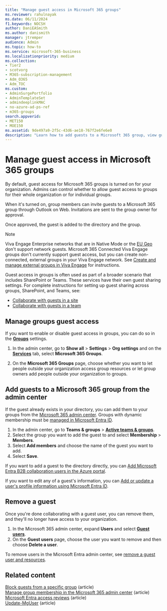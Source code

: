 ```yaml
---
title: "Manage guest access in Microsoft 365 groups"
ms.reviewer: rahulnayak
ms.date: 06/11/2024
f1.keywords: NOCSH
author: DaniEASmith
ms.author: danismith
manager: jtremper
audience: Admin
ms.topic: how-to
ms.service: microsoft-365-business
ms.localizationpriority: medium
ms.collection: 
- Tier2
- scotvorg
- M365-subscription-management 
- Adm_O365
- Adm_TOC
ms.custom:
- AdminSurgePortfolio
- AdminTemplateSet
- admindeeplinkMAC
- no-azure-ad-ps-ref
- m365-groups
search.appverid:
- MET150
- MOE150
ms.assetid: 9de497a9-2f5c-43d6-ae18-767f2e6fe6e0
description: "Learn how to add guests to a Microsoft 365 group, view guests, and use PowerShell to control guest access."
---
```


# Manage guest access in Microsoft 365 groups

By default, guest access for Microsoft 365 groups is turned on for your organization. Admins can control whether to allow guest access to groups for their whole organization or for individual groups.

When it's turned on, group members can invite guests to a Microsoft 365 group through Outlook on Web. Invitations are sent to the group owner for approval.

Once approved, the guest is added to the directory and the group.

> [!NOTE]
> Viva Engage Enterprise networks that are in Native Mode or the [EU Geo](/viva/engage/manage-security-and-compliance/manage-data-compliance) don't support network guests.
> Microsoft 365 Connected Viva Engage groups don't currently support guest access, but you can create non-connected, external groups in your Viva Engage network. See [Create and manage external groups in Viva Engage](/viva/engage/work-with-external-users/create-and-manage-external-groups) for instructions.

Guest access in groups is often used as part of a broader scenario that includes SharePoint or Teams. These services have their own guest sharing settings. For complete instructions for setting up guest sharing across groups, SharePoint, and Teams, see:

- [Collaborate with guests in a site](../../solutions/collaborate-in-site.md)
- [Collaborate with guests in a team](../../solutions/collaborate-as-team.md)

## Manage groups guest access

If you want to enable or disable guest access in groups, you can do so in the [**Groups**](https://go.microsoft.com/fwlink/p/?linkid=2052855) settings.

1. In the admin center, go to **Show all** > **Settings** > **Org settings** and on the [**Services**](https://go.microsoft.com/fwlink/p/?linkid=2053743) tab, select **Microsoft 365 Groups**.
  
2. On the **Microsoft 365 Groups** page, choose whether you want to let people outside your organization access group resources or let group owners add people outside your organization to groups.

## Add guests to a Microsoft 365 group from the admin center

If the guest already exists in your directory, you can add them to your groups from the [Microsoft 365 admin center](https://go.microsoft.com/fwlink/p/?linkid=2052855). Groups with dynamic membership must be [managed in Microsoft Entra ID](/azure/active-directory/enterprise-users/groups-create-rule).
  
1. In the admin center, go to **Teams & groups** > [**Active teams & groups**](https://go.microsoft.com/fwlink/p/?linkid=2052855).
1. Select the group you want to add the guest to and select **Membership** > **Members**. 
1. Select **Add members** and choose the name of the guest you want to add.
1. Select **Save**.

If you want to add a guest to the directory directly, you can [Add Microsoft Entra B2B collaboration users in the Azure portal](/azure/active-directory/b2b/add-users-administrator).

If you want to edit any of a guest's information, you can [Add or update a user's profile information using Microsoft Entra ID](/azure/active-directory/fundamentals/active-directory-users-profile-azure-portal).

## Remove a guest

Once you're done collaborating with a guest user, you can remove them, and they'll no longer have access to your organization.

1. In the Microsoft 365 admin center, expand **Users** and select [**Guest users**](https://go.microsoft.com/fwlink/p/?linkid=2074830).
1. On the **Guest users** page, choose the user you want to remove and then choose **Delete a user**.

To remove users in the Microsoft Entra admin center, see [remove a guest user and resources](/azure/active-directory/b2b/b2b-quickstart-add-guest-users-portal#clean-up-resources).


## Related content

[Block guests from a specific group](../../solutions/per-group-guest-access.md) (article)\
[Manage group membership in the Microsoft 365 admin center](add-or-remove-members-from-groups.md) (article)\
[Microsoft Entra access reviews](/azure/active-directory/active-directory-azure-ad-controls-perform-access-review) (article)\
[Update-MgUser](/powershell/module/microsoft.graph.users/update-mguser) (article)
